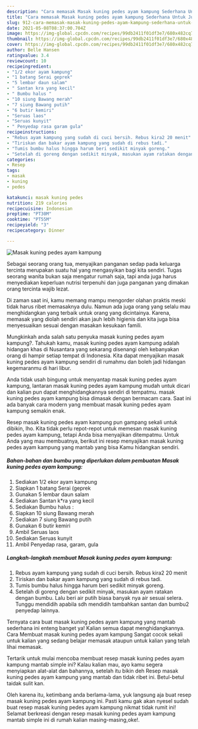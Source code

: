```yaml
---
description: "Cara memasak Masak kuning pedes ayam kampung Sederhana Untuk Jualan"
title: "Cara memasak Masak kuning pedes ayam kampung Sederhana Untuk Jualan"
slug: 912-cara-memasak-masak-kuning-pedes-ayam-kampung-sederhana-untuk-jualan
date: 2021-05-08T08:37:00.704Z
image: https://img-global.cpcdn.com/recipes/99db2411f01df3e7/680x482cq70/masak-kuning-pedes-ayam-kampung-foto-resep-utama.jpg
thumbnail: https://img-global.cpcdn.com/recipes/99db2411f01df3e7/680x482cq70/masak-kuning-pedes-ayam-kampung-foto-resep-utama.jpg
cover: https://img-global.cpcdn.com/recipes/99db2411f01df3e7/680x482cq70/masak-kuning-pedes-ayam-kampung-foto-resep-utama.jpg
author: Belle Hansen
ratingvalue: 3.4
reviewcount: 10
recipeingredient:
- "1/2 ekor ayam kampung"
- "1 batang Serai geprek"
- "5 lembar daun salam"
- " Santan kra yang kecil"
- " Bumbu halus "
- "10 siung Bawang merah"
- "7 siung Bawang putih"
- "6 butir kemiri"
- "Seruas laos"
- "Seruas kunyit"
- " Penyedap rasa garam gula"
recipeinstructions:
- "Rebus ayam kampung yang sudah di cuci bersih. Rebus kira2 20 menit"
- "Tiriskan dan bakar ayam kampung yang sudah di rebus tadi."
- "Tumis bumbu halus hingga harum beri sedikit minyak goreng."
- "Setelah di goreng dengan sedikit minyak, masukan ayam ratakan dengan bumbu. Lalu beri air putih biasa banyak nya air sesuai selera. Tunggu mendidih apabila sdh mendidih tambahkan santan dan bumbu2 penyedap lainnya."
categories:
- Resep
tags:
- masak
- kuning
- pedes

katakunci: masak kuning pedes 
nutrition: 219 calories
recipecuisine: Indonesian
preptime: "PT30M"
cooktime: "PT55M"
recipeyield: "3"
recipecategory: Dinner

---
```



![Masak kuning pedes ayam kampung](https://img-global.cpcdn.com/recipes/99db2411f01df3e7/680x482cq70/masak-kuning-pedes-ayam-kampung-foto-resep-utama.jpg)

Sebagai seorang orang tua, menyajikan panganan sedap pada keluarga tercinta merupakan suatu hal yang mengasyikan bagi kita sendiri. Tugas seorang  wanita bukan saja mengatur rumah saja, tapi anda juga harus menyediakan keperluan nutrisi terpenuhi dan juga panganan yang dimakan orang tercinta wajib lezat.

Di zaman  saat ini, kamu memang mampu mengorder olahan praktis meski tidak harus ribet memasaknya dulu. Namun ada juga orang yang selalu mau menghidangkan yang terbaik untuk orang yang dicintainya. Karena, memasak yang diolah sendiri akan jauh lebih higienis dan kita juga bisa menyesuaikan sesuai dengan masakan kesukaan famili. 



Mungkinkah anda salah satu penyuka masak kuning pedes ayam kampung?. Tahukah kamu, masak kuning pedes ayam kampung adalah hidangan khas di Nusantara yang sekarang disenangi oleh kebanyakan orang di hampir setiap tempat di Indonesia. Kita dapat menyajikan masak kuning pedes ayam kampung sendiri di rumahmu dan boleh jadi hidangan kegemaranmu di hari libur.

Anda tidak usah bingung untuk menyantap masak kuning pedes ayam kampung, lantaran masak kuning pedes ayam kampung mudah untuk dicari dan kalian pun dapat menghidangkannya sendiri di tempatmu. masak kuning pedes ayam kampung bisa dimasak dengan bermacam cara. Saat ini ada banyak cara modern yang membuat masak kuning pedes ayam kampung semakin enak.

Resep masak kuning pedes ayam kampung pun gampang sekali untuk dibikin, lho. Kita tidak perlu repot-repot untuk memesan masak kuning pedes ayam kampung, tetapi Anda bisa menyajikan ditempatmu. Untuk Anda yang mau membuatnya, berikut ini resep menyajikan masak kuning pedes ayam kampung yang mantab yang bisa Kamu hidangkan sendiri.

<!--inarticleads1-->

##### Bahan-bahan dan bumbu yang diperlukan dalam pembuatan Masak kuning pedes ayam kampung:

1. Sediakan 1/2 ekor ayam kampung
1. Siapkan 1 batang Serai (geprek
1. Gunakan 5 lembar daun salam
1. Sediakan  Santan k*ra yang kecil
1. Sediakan  Bumbu halus :
1. Siapkan 10 siung Bawang merah
1. Sediakan 7 siung Bawang putih
1. Gunakan 6 butir kemiri
1. Ambil Seruas laos
1. Sediakan Seruas kunyit
1. Ambil  Penyedap rasa, garam, gula




<!--inarticleads2-->

##### Langkah-langkah membuat Masak kuning pedes ayam kampung:

1. Rebus ayam kampung yang sudah di cuci bersih. Rebus kira2 20 menit
1. Tiriskan dan bakar ayam kampung yang sudah di rebus tadi.
1. Tumis bumbu halus hingga harum beri sedikit minyak goreng.
1. Setelah di goreng dengan sedikit minyak, masukan ayam ratakan dengan bumbu. Lalu beri air putih biasa banyak nya air sesuai selera. Tunggu mendidih apabila sdh mendidih tambahkan santan dan bumbu2 penyedap lainnya.




Ternyata cara buat masak kuning pedes ayam kampung yang mantab sederhana ini enteng banget ya! Kalian semua dapat menghidangkannya. Cara Membuat masak kuning pedes ayam kampung Sangat cocok sekali untuk kalian yang sedang belajar memasak ataupun untuk kalian yang telah lihai memasak.

Tertarik untuk mulai mencoba membuat resep masak kuning pedes ayam kampung mantab simple ini? Kalau kalian mau, ayo kamu segera menyiapkan alat-alat dan bahannya, setelah itu bikin deh Resep masak kuning pedes ayam kampung yang mantab dan tidak ribet ini. Betul-betul taidak sulit kan. 

Oleh karena itu, ketimbang anda berlama-lama, yuk langsung aja buat resep masak kuning pedes ayam kampung ini. Pasti kamu gak akan nyesel sudah buat resep masak kuning pedes ayam kampung nikmat tidak rumit ini! Selamat berkreasi dengan resep masak kuning pedes ayam kampung mantab simple ini di rumah kalian masing-masing,oke!.

